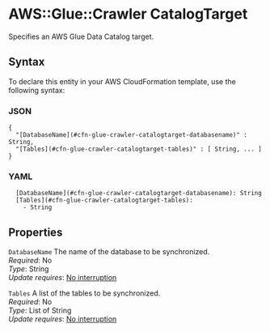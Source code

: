 # AWS::Glue::Crawler CatalogTarget<a name="aws-properties-glue-crawler-catalogtarget"></a>

Specifies an AWS Glue Data Catalog target\.

## Syntax<a name="aws-properties-glue-crawler-catalogtarget-syntax"></a>

To declare this entity in your AWS CloudFormation template, use the following syntax:

### JSON<a name="aws-properties-glue-crawler-catalogtarget-syntax.json"></a>

```
{
  "[DatabaseName](#cfn-glue-crawler-catalogtarget-databasename)" : String,
  "[Tables](#cfn-glue-crawler-catalogtarget-tables)" : [ String, ... ]
}
```

### YAML<a name="aws-properties-glue-crawler-catalogtarget-syntax.yaml"></a>

```
  [DatabaseName](#cfn-glue-crawler-catalogtarget-databasename): String
  [Tables](#cfn-glue-crawler-catalogtarget-tables):
    - String
```

## Properties<a name="aws-properties-glue-crawler-catalogtarget-properties"></a>

`DatabaseName` <a name="cfn-glue-crawler-catalogtarget-databasename"></a>
The name of the database to be synchronized\.  
_Required_: No  
_Type_: String  
_Update requires_: [No interruption](https://docs.aws.amazon.com/AWSCloudFormation/latest/UserGuide/using-cfn-updating-stacks-update-behaviors.html#update-no-interrupt)

`Tables` <a name="cfn-glue-crawler-catalogtarget-tables"></a>
A list of the tables to be synchronized\.  
_Required_: No  
_Type_: List of String  
_Update requires_: [No interruption](https://docs.aws.amazon.com/AWSCloudFormation/latest/UserGuide/using-cfn-updating-stacks-update-behaviors.html#update-no-interrupt)
